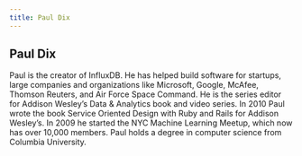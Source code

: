 ```yaml
---
title: Paul Dix
---
```


## Paul Dix

Paul is the creator of InfluxDB. He has helped build software for startups, large companies and organizations like Microsoft, Google, McAfee, Thomson Reuters, and Air Force Space Command. He is the series editor for Addison Wesley’s Data & Analytics book and video series. In 2010 Paul wrote the book Service Oriented Design with Ruby and Rails for Addison Wesley’s. In 2009 he started the NYC Machine Learning Meetup, which now has over 10,000 members. Paul holds a degree in computer science from Columbia University.
